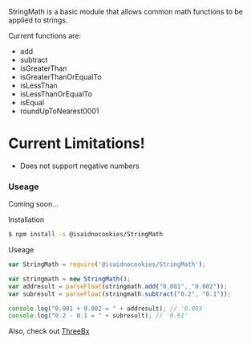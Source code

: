 StringMath is a basic module that allows common math functions to be applied to strings.

Current functions are:
  - add
  - subtract
  - isGreaterThan
  - isGreaterThanOrEqualTo
  - isLessThan
  - isLessThanOrEqualTo
  - isEqual
  - roundUpToNearest0001

# Current Limitations!

  - Does not support negative numbers

### Useage

Coming soon...

Installation
```sh
$ npm install -s @isaidnocookies/StringMath
```

Useage
```js
var StringMath = require('@isaidnocookies/StringMath');

var stringmath = new StringMath();
var addresult = parseFloat(stringmath.add("0.001", "0.002"));
var subresult = parseFloat(stringmath.subtract("0.2", "0.1"));

console.log("0.001 + 0.002 = " + addresult); // '0.003'
console.log("0.2 - 0.1 = " + subresult); // '0.01'
```

Also, check out [ThreeBx]

   [ThreeBx]: <https://www.threebx.com>
